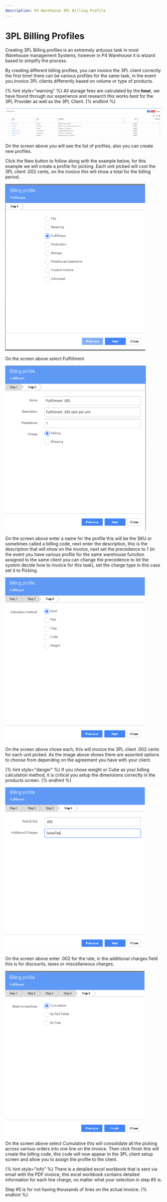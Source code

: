 ```yaml
---
description: P4 Warehouse 3PL Billing Profile
---
```


# 3PL Billing Profiles

Creating 3PL Billing profiles is an extremely arduous task in most Warehouse management Systems, however in P4 Warehouse it is wizard based to simplify the process.

By creating different billing profiles, you can invoice the 3PL client correctly the first time! there can be various profiles for the same task, in the event you invoice 3PL clients differently based on volume or type of products.&#x20;

{% hint style="warning" %}
All storage fees are calculated by the **hour**, we have found through our experience and research this works best for the 3PL Provider as well as the 3PL Client.
{% endhint %}

![P4 Warehouse Billing Profiles](<../.gitbook/assets/image (214).png>)

On the screen above you will see the list of profiles, also you can create new profiles.

Click the New button to follow along with the example below, for this example we will create a profile for picking. Each unit picked will cost the 3PL client .002 cents, on the invoice this will show a total for the billing period.

![P4 Warehouse Billing Profile Step #1](<../.gitbook/assets/image (180).png>)

On the screen above select Fulfillment

![P4 Warehouse Billing Profile Step #2](<../.gitbook/assets/image (189).png>)

On the screen above enter a name for the profile this will be the SKU or sometimes called a billing code, next enter the description, this is the description that will show on the invoice, next set the precedence to 1 (in the event you have various profile for the same warehouse function assigned to the same client you can change the precedence to let the system decide how to invoice for this task), set the charge type in this case set it to Picking.

![P4 Warehouse Billing Profile Step #3](<../.gitbook/assets/image (121).png>)

On the screen above chose each, this will invoice the 3PL client .002 cents for each unit picked. As the image above shows there are assorted options to choose from depending on the agreement you have with your client.

{% hint style="danger" %}
If you chose weight or Cube as your billing calculation method, it is critical you setup the dimensions correctly in the products screen.
{% endhint %}

![P4 Warehouse Billing Profile Step #4](<../.gitbook/assets/image (125).png>)

On the screen above enter .002 for the rate, in the additional charges field this is for discounts, taxes or miscellaneous charges.

![P4 Warehouse Billing Profile Step #5](<../.gitbook/assets/image (240).png>)

On the screen above select Cumulative this will consolidate all the picking across various orders into one line on the invoice. Then click finish this will create the billing code, this code will now appear in the 3PL client setup screen and allow you to assign the profile to the client.

{% hint style="info" %}
There is a detailed excel workbook that is sent via email with the PDF invoice, this excel workbook contains detailed information for each line charge, no matter what your selection in step #5 is.&#x20;

Step #5 is for not having thousands of lines on the actual invoice.
{% endhint %}

